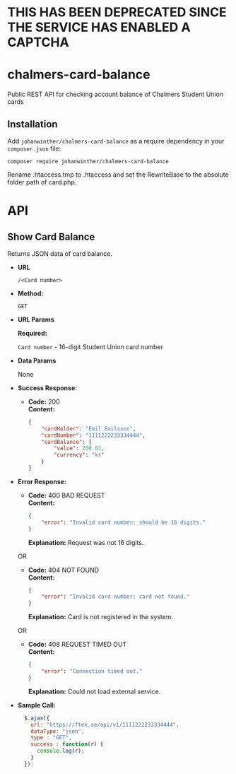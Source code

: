 # THIS HAS BEEN DEPRECATED SINCE THE SERVICE HAS ENABLED A CAPTCHA

# chalmers-card-balance
Public REST API for checking account balance of Chalmers Student Union cards

## Installation


Add ``johanwinther/chalmers-card-balance`` as a require dependency in your ``composer.json`` file:

    composer require johanwinther/chalmers-card-balance
    
Rename .htaccess.tmp to .htaccess and set the RewriteBase to the absolute folder path of card.php.

# API
## **Show Card Balance**
  Returns JSON data of card balance.

* **URL**

  `/<Card number>`

* **Method:**

  `GET`

*  **URL Params**

   **Required:**

   `Card number` - 16-digit Student Union card number

* **Data Params**

  None

* **Success Response:**

  * **Code:** 200 <br />
    **Content:**
    ``` json
    {
        "cardHolder": "Emil Emilsson",
        "cardNumber": "1111222233334444",
        "cardBalance": {
            "value": 200.01,
            "currency": "kr"
        }
    }
    ```

* **Error Response:**

  * **Code:** 400 BAD REQUEST <br />
    **Content:**
    ``` json
    {
        "error": "Invalid card number: should be 16 digits."
    }
    ```
    **Explanation:** Request was not 16 digits.

  OR

  * **Code:** 404 NOT FOUND <br />
    **Content:**
    ``` json
    {
        "error": "Invalid card number: card not found."
    }
    ```
    **Explanation:** Card is not registered in the system.

   OR
   * **Code:** 408 REQUEST TIMED OUT <br />
     **Content:**
     ``` json
     {
         "error": "Connection timed out."
     }
     ```
     **Explanation:** Could not load external service.

* **Sample Call:**

  ```javascript
    $.ajax({
      url: "https://ftek.se/api/v1/1111222233334444",
      dataType: "json",
      type : "GET",
      success : function(r) {
        console.log(r);
      }
    });
  ```
